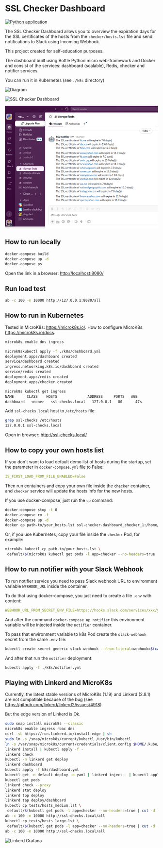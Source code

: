 # SSL Checker Dashboard

[![Python application](https://github.com/vensder/ssl-checker-dashboard/workflows/Python%20application/badge.svg)](https://github.com/vensder/ssl-checker-dashboard/actions?query=workflow%3A%22Python+application%22)

The SSL Checker Dashboard allows you to overview the expiration days for the SSL certificates of the hosts from the `checker/hosts.lst` file and send notifications to Slack using Incoming Webhook.

This project created for self-education purposes.

The dashboard built using Bottle Python micro web-framework and Docker and consist of the services: dashboard (scalable), Redis, checker and notifier services.

You can run it in Kubernetes (see `./k8s` directory)

![Diagram](./img/diagrams/ssl-checker-diagram.png?raw=true)

![SSL Checker Dashboard](./img/screenshot.png?raw=true)

![Slack Screenshot](./img/Screenshot_slack.png?raw=true)

## How to run locally

```bash
docker-compose build
docker-compose up -d
docker-compose ps
```

Open the link in a browser: <http://localhost:8080/>

## Run load test

```bash
ab -c 100 -n 10000 http://127.0.0.1:8080/all
```

## How to run in Kubernetes

Tested in MicroK8s: <https://microk8s.io/>. How to configure MicroK8s: <https://microk8s.io/docs>.

```bash
microk8s enable dns ingress
```

```bash
microk8skubectl apply -f ./k8s/dashboard.yml
deployment.apps/dashboard created
service/dashboard created
ingress.networking.k8s.io/dashboard created
service/redis created
deployment.apps/redis created
deployment.apps/checker created
```

```bash
microk8s kubectl get ingress
NAME      CLASS    HOSTS              ADDRESS     PORTS   AGE
dashboard   <none>   ssl-checks.local   127.0.0.1   80      47s
```

Add `ssl-checks.local` host to `/etc/hosts` file:

```bash
grep ssl-checks /etc/hosts
127.0.0.1 ssl-checks.local
```

Open in browser: <http://ssl-checks.local/>

## How to copy your own hosts list

If you don't want to load default demo list of hosts during the startup, set the parameter in `docker-compose.yml` file to False:

```yaml
IS_FIRST_LOAD_FROM_FILE_ENABLED=False
```

Then run containers and copy your own file inside the `checker` container, and `checker` service will update the hosts info for the new hosts.

If you use docker-compose, just run the `cp` command:

```bash
docker-compose stop -t 0
docker-compose rm -f
docker-compose up -d
docker cp path-to/your_hosts.lst ssl-checker-dashboard_checker_1:/home/app/hosts.lst
```

Or, if you use Kubernetes, copy your file inside the `checker` Pod, for example:

```bash
microk8s kubectl cp path-to/your_hosts.lst \
 default/$(microk8s kubectl get pods -l app=checker --no-headers=true | cut -d' ' -f1):/home/app/hosts.lst
```

## How to run notifier with your Slack Webhook

To run notifier service you need to pass Slack webhook URL to environment variable `WEBHOOK_URL` inside the container.

To do that using docker-compose, you just need to create a file `.env` with content:

```yaml
WEBHOOK_URL_FROM_SECRET_ENV_FILE=https://hooks.slack.com/services/xxx/yyy/zzz
```

And after the command `docker-compose up notifier` this environment variable will be injected inside the `notifier` container.

To pass that environment variable to k8s Pod create the `slack-webhook` secret from the same `.env` file:

```bash
kubectl create secret generic slack-webhook --from-literal=webhook=$(cat .env | cut -d'=' -f2)
```

And after that run the `notifier` deployment:

```bash
kubectl apply -f ./k8s/notifier.yml
```

## Playing with Linkerd and MicroK8s

Currently, the latest stable versions of MicroK8s (1.19) and Linkerd (2.8.1) are not compatible because of the bug (see https://github.com/linkerd/linkerd2/issues/4918).

But the edge version of Linkerd is Ok.

```bash
sudo snap install microk8s --classic
microk8s enable ingress rbac dns
curl -sL https://run.linkerd.io/install-edge | sh
sudo ln -s /snap/microk8s/current/kubectl /usr/bin/kubectl
ln -s /var/snap/microk8s/current/credentials/client.config $HOME/.kube/config
linkerd install | kubectl apply -f -
linkerd check
kubectl -n linkerd get deploy
linkerd dashboard
kubectl apply -f k8s/dashboard.yml 
kubectl get -n default deploy -o yaml | linkerd inject - | kubectl apply -f -
kubectl get pods 
linkerd check --proxy 
linkerd stat deploy
linkerd top deploy
linkerd tap deploy/dashboard 
kubectl cp tests/hosts_medium.lst \
 default/$(kubectl get pods -l app=checker --no-headers=true | cut -d' ' -f1):/home/app/hosts.lst
ab -c 100 -n 10000 http://ssl-checks.local/all
kubectl cp tests/hosts_large.lst \
 default/$(kubectl get pods -l app=checker --no-headers=true | cut -d' ' -f1):/home/app/hosts.lst
ab -c 100 -n 10000 http://ssl-checks.local/all
```

![Linkerd Grafana](./img/linkerd.png?raw=true)
